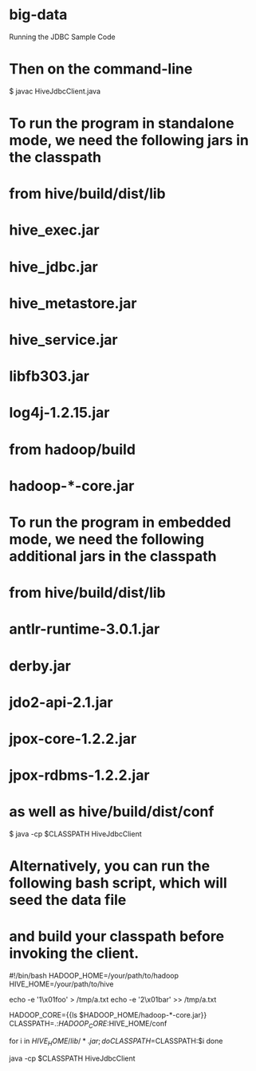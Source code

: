 # big-data
Running the JDBC Sample Code
# Then on the command-line
$ javac HiveJdbcClient.java
 
# To run the program in standalone mode, we need the following jars in the classpath
# from hive/build/dist/lib
#     hive_exec.jar
#     hive_jdbc.jar
#     hive_metastore.jar
#     hive_service.jar
#     libfb303.jar
#     log4j-1.2.15.jar
#
# from hadoop/build
#     hadoop-*-core.jar
#
# To run the program in embedded mode, we need the following additional jars in the classpath
# from hive/build/dist/lib
#     antlr-runtime-3.0.1.jar
#     derby.jar
#     jdo2-api-2.1.jar
#     jpox-core-1.2.2.jar
#     jpox-rdbms-1.2.2.jar
#
# as well as hive/build/dist/conf
 
$ java -cp $CLASSPATH HiveJdbcClient
 
# Alternatively, you can run the following bash script, which will seed the data file
# and build your classpath before invoking the client.
 
#!/bin/bash
HADOOP_HOME=/your/path/to/hadoop
HIVE_HOME=/your/path/to/hive
 
echo -e '1\x01foo' > /tmp/a.txt
echo -e '2\x01bar' >> /tmp/a.txt
 
HADOOP_CORE={{ls $HADOOP_HOME/hadoop-*-core.jar}}
CLASSPATH=.:$HADOOP_CORE:$HIVE_HOME/conf
 
for i in ${HIVE_HOME}/lib/*.jar ; do
    CLASSPATH=$CLASSPATH:$i
done
 
java -cp $CLASSPATH HiveJdbcClient
